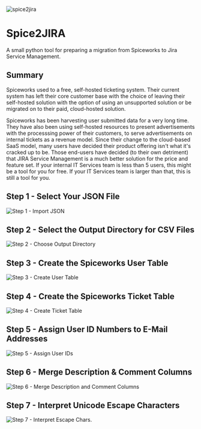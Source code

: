 ![spice2jira](media/application_preview.png)

# Spice2JIRA
A small python tool for preparing a migration from Spiceworks to Jira Service Management.

## Summary
Spiceworks used to a free, self-hosted ticketing system.  Their current system has left their core customer base with the choice of leaving their self-hosted solution with the option of using an unsupported solution or be migrated on to their paid, cloud-hosted solution.

Spiceworks has been harvesting user submitted data for a very long time.  They have also been using self-hosted resources to present advertisements with the processsing power of their customers, to serve advertisements on internal tickets as a revenue model.  Since their change to the cloud-based SaaS model, many users have decided their product offering isn't what it's cracked up to be. Those end-users have decided (to their own detriment) that JIRA Service Management is a much better solution for the price and feature set.  If your internal IT Services team is less than 5 users, this might be a tool for you for free.  If your IT Services team is larger than that, this is still a tool for you.



## Step 1 - Select Your JSON File
![Step 1 - Import JSON](media/application_preview-step-1.png)

## Step 2 - Select the Output Directory for CSV Files
![Step 2 - Choose Output Directory](media/application_preview-step-2.png)


## Step 3 - Create the Spiceworks User Table
![Step 3 - Create User Table](media/application_preview-step-3.png)

## Step 4 - Create the Spiceworks Ticket Table
![Step 4 - Create Ticket Table](media/application_preview-step-4.png)

## Step 5 - Assign User ID Numbers to E-Mail Addresses
![Step 5 - Assign User IDs](media/application_preview-step-5.png)

## Step 6 - Merge Description & Comment Columns
![Step 6 - Merge Description and Comment Columns](media/application_preview-step-6.png)

## Step 7 - Interpret Unicode Escape Characters
![Step 7 - Interpret Escape Chars.](media/application_preview-step-7.png)
